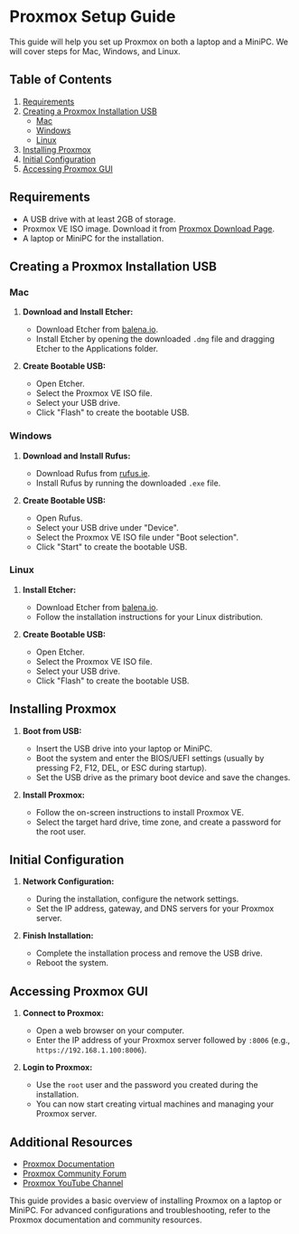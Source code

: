 # Proxmox Setup Guide

This guide will help you set up Proxmox on both a laptop and a MiniPC. We will cover steps for Mac, Windows, and Linux.

## Table of Contents

1. [Requirements](#requirements)
2. [Creating a Proxmox Installation USB](#creating-a-proxmox-installation-usb)
    - [Mac](#mac)
    - [Windows](#windows)
    - [Linux](#linux)
3. [Installing Proxmox](#installing-proxmox)
4. [Initial Configuration](#initial-configuration)
5. [Accessing Proxmox GUI](#accessing-proxmox-gui)

## Requirements

- A USB drive with at least 2GB of storage.
- Proxmox VE ISO image. Download it from [Proxmox Download Page](https://www.proxmox.com/en/downloads).
- A laptop or MiniPC for the installation.

## Creating a Proxmox Installation USB

### Mac

1. **Download and Install Etcher:**
   - Download Etcher from [balena.io](https://www.balena.io/etcher/).
   - Install Etcher by opening the downloaded `.dmg` file and dragging Etcher to the Applications folder.

2. **Create Bootable USB:**
   - Open Etcher.
   - Select the Proxmox VE ISO file.
   - Select your USB drive.
   - Click "Flash" to create the bootable USB.

### Windows

1. **Download and Install Rufus:**
   - Download Rufus from [rufus.ie](https://rufus.ie/).
   - Install Rufus by running the downloaded `.exe` file.

2. **Create Bootable USB:**
   - Open Rufus.
   - Select your USB drive under "Device".
   - Select the Proxmox VE ISO file under "Boot selection".
   - Click "Start" to create the bootable USB.

### Linux

1. **Install Etcher:**
   - Download Etcher from [balena.io](https://www.balena.io/etcher/).
   - Follow the installation instructions for your Linux distribution.

2. **Create Bootable USB:**
   - Open Etcher.
   - Select the Proxmox VE ISO file.
   - Select your USB drive.
   - Click "Flash" to create the bootable USB.

## Installing Proxmox

1. **Boot from USB:**
   - Insert the USB drive into your laptop or MiniPC.
   - Boot the system and enter the BIOS/UEFI settings (usually by pressing F2, F12, DEL, or ESC during startup).
   - Set the USB drive as the primary boot device and save the changes.

2. **Install Proxmox:**
   - Follow the on-screen instructions to install Proxmox VE.
   - Select the target hard drive, time zone, and create a password for the root user.

## Initial Configuration

1. **Network Configuration:**
   - During the installation, configure the network settings.
   - Set the IP address, gateway, and DNS servers for your Proxmox server.

2. **Finish Installation:**
   - Complete the installation process and remove the USB drive.
   - Reboot the system.

## Accessing Proxmox GUI

1. **Connect to Proxmox:**
   - Open a web browser on your computer.
   - Enter the IP address of your Proxmox server followed by `:8006` (e.g., `https://192.168.1.100:8006`).

2. **Login to Proxmox:**
   - Use the `root` user and the password you created during the installation.
   - You can now start creating virtual machines and managing your Proxmox server.

## Additional Resources

- [Proxmox Documentation](https://pve.proxmox.com/wiki/Main_Page)
- [Proxmox Community Forum](https://forum.proxmox.com/)
- [Proxmox YouTube Channel](https://www.youtube.com/user/ProxmoxVE)

This guide provides a basic overview of installing Proxmox on a laptop or MiniPC. For advanced configurations and troubleshooting, refer to the Proxmox documentation and community resources.

